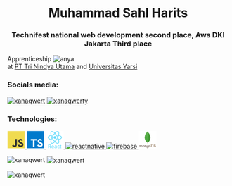 <h1 align="center">Muhammad Sahl Harits</h1>
<h3 align="center">Technifest national web development second place, Aws DKI Jakarta Third place</h3>
<img align="right" alt="anya" width="400" src="https://media.tenor.com/2z7NVAVjM_YAAAAd/guts-berserk.gif"

Apprenticeship at [PT Tri Nindya Utama](https://www.banggasolution.com/) and [Universitas Yarsi](https://www.yarsi.ac.id/)

<h3 align="left">Socials media:</h3>
<p align="left">
<a href="https://twitter.com/xanaqwert" target="blank"><img align="center" src="https://raw.githubusercontent.com/rahuldkjain/github-profile-readme-generator/master/src/images/icons/Social/twitter.svg" alt="xanaqwert" height="30" width="40" /></a>
<a href="https://instagram.com/xanaqwerty" target="blank"><img align="center" src="https://raw.githubusercontent.com/rahuldkjain/github-profile-readme-generator/master/src/images/icons/Social/instagram.svg" alt="xanaqwerty" height="30" width="40" /></a>
</p>

<h3 align="left">Technologies:</h3>
<a href="https://developer.mozilla.org/en-US/docs/Web/JavaScript" target="_blank" rel="noreferrer"> <img src="https://raw.githubusercontent.com/devicons/devicon/master/icons/javascript/javascript-original.svg" alt="javascript" width="40" height="40"/> </a>
<a href="https://www.typescriptlang.org/" target="_blank" rel="noreferrer"> <img src="https://raw.githubusercontent.com/devicons/devicon/master/icons/typescript/typescript-original.svg" alt="typescript" width="40" height="40"/> </a> 
<a href="https://reactjs.org/" target="_blank" rel="noreferrer"> <img src="https://raw.githubusercontent.com/devicons/devicon/master/icons/react/react-original-wordmark.svg" alt="react" width="40" height="40"/> </a>
<a href="https://reactnative.dev/" target="_blank" rel="noreferrer"> <img src="https://reactnative.dev/img/header_logo.svg" alt="reactnative" width="40" height="40"/> </a> 
<a href="https://firebase.google.com/" target="_blank" rel="noreferrer"> <img src="https://www.vectorlogo.zone/logos/firebase/firebase-icon.svg" alt="firebase" width="40" height="40"/> </a>
<a href="https://www.mongodb.com/" target="_blank" rel="noreferrer"> <img src="https://raw.githubusercontent.com/devicons/devicon/master/icons/mongodb/mongodb-original-wordmark.svg" alt="mongodb" width="40" height="40"/> </a>   
<p align="left">   </p>

<p><img align="left" src="https://github-readme-stats.vercel.app/api/top-langs?username=xanaqwert&show_icons=true&locale=en&layout=compact" alt="xanaqwert" /></p>

<p>&nbsp;<img align="center" src="https://github-readme-stats.vercel.app/api?username=xanaqwert&show_icons=true&locale=en" alt="xanaqwert" /></p>

<p><img align="center" src="https://github-readme-streak-stats.herokuapp.com/?user=xanaqwert&" alt="xanaqwert" /></p>

